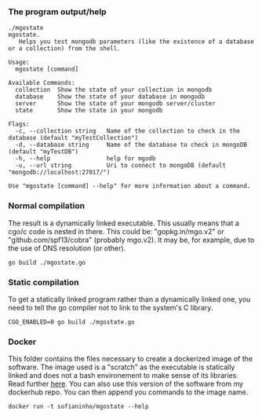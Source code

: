 ### The program output/help
```
./mgostate 
mgostate. 
   Helps you test mongodb parameters (like the existence of a database or a collection) from the shell.

Usage:
  mgostate [command]

Available Commands:
  collection  Show the state of your collection in mongodb
  database    Show the state of your database in mongodb
  server      Show the state of your mongodb server/cluster
  state       Show the state in your mongodb

Flags:
  -c, --collection string   Name of the collection to check in the database (default "myTestCollection")
  -d, --database string     Name of the database to check in mongoDB (default "myTestDB")
  -h, --help                help for mgodb
  -u, --url string          Uri to connect to mongoDB (default "mongodb://localhost:27017/")

Use "mgostate [command] --help" for more information about a command.
```
### Normal compilation
The result is a dynamically linked executable. This usually means that a cgo/c code is nested in there.
This could be: "gopkg.in/mgo.v2" or "github.com/spf13/cobra" (probably mgo.v2). It may be, for example, due to the use of DNS resolution (or other).
```
go build ./mgostate.go
```
### Static compilation
To get a statically linked program rather than a dynamically linked one, you need to tell the go compiler not to link to the system's C library.
```
CGO_ENABLED=0 go build ./mgostate.go
```
### Docker
This folder contains the files necessary to create a dockerized image of the software. The image used is a "scratch" as the executable is statically
linked and does not a bash environement to make sense of its libraries. Read further [here](http://blog.oddbit.com/2015/02/05/creating-minimal-docker-images/).
You can also use this version of the software from my dockerhub repo. You can then append you commands to the image name.
```
docker run -t sofianinho/mgostate --help
```


